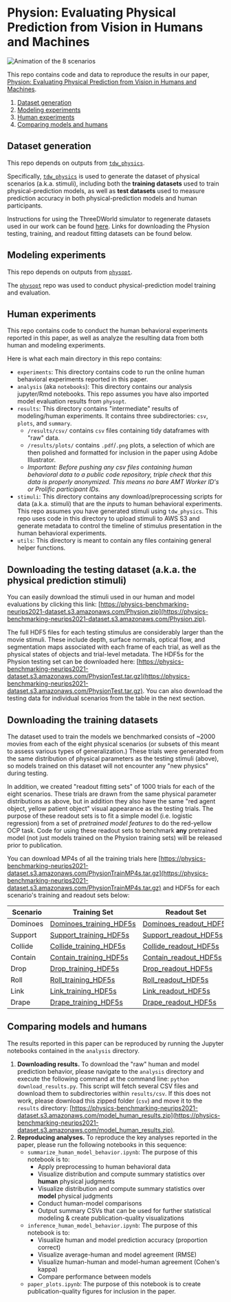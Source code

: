 # Physion: Evaluating Physical Prediction from Vision in Humans and Machines

![Animation of the 8 scenarios](figures/scenario_animation.gif)

This repo contains code and data to reproduce the results in our paper, [Physion: Evaluating Physical Prediction from Vision in Humans and Machines](https://arxiv.org/abs/2106.08261).

1. [Dataset generation](#dataset-generation)
2. [Modeling experiments](#modeling-experiments)
3. [Human experiments](#human-experiments)
4. [Comparing models and humans](#comparing-models-and-humans)

## Dataset generation

This repo depends on outputs from [`tdw_physics`](https://github.com/neuroailab/tdw_physics).

Specifically, [`tdw_physics`](https://github.com/neuroailab/tdw_physics) is used to generate the dataset of physical scenarios (a.k.a. stimuli), including both the **training datasets** used to train physical-prediction models, as well as **test datasets** used to measure prediction accuracy in both physical-prediction models and human participants.

Instructions for using the ThreeDWorld simulator to regenerate datasets used in our work can be found [here](https://github.com/cogtoolslab/physics-benchmarking-neurips2021/tree/master/stimuli). Links for downloading the Physion testing, training, and readout fitting datasets can be found below.

## Modeling experiments
This repo depends on outputs from [`physopt`](https://github.com/neuroailab/physopt-physics-benchmarking).

The [`physopt`](https://github.com/neuroailab/physopt-physics-benchmarking) repo was used to conduct physical-prediction model training and evaluation. 

## Human experiments

This repo contains code to conduct the human behavioral experiments reported in this paper, as well as analyze the resulting data from both human and modeling experiments. 

Here is what each main directory in this repo contains:
- `experiments`: This directory contains code to run the online human behavioral experiments reported in this paper. 
- `analysis` (aka `notebooks`): This directory contains our analysis jupyter/Rmd notebooks. This repo assumes you have also imported model evaluation results from `physopt`. 
- `results`: This directory contains "intermediate" results of modeling/human experiments. It contains three subdirectories: `csv`, `plots`, and `summary`. 
	- `/results/csv/` contains `csv` files containing tidy dataframes with "raw" data. 
	- `/results/plots/` contains `.pdf`/`.png` plots, a selection of which are then polished and formatted for inclusion in the paper using Adobe Illustrator. 
	- *Important: Before pushing any csv files containing human behavioral data to a public code repository, triple check that this data is properly anonymized. This means no bare AMT Worker ID's or Prolific participant IDs.*
- `stimuli`: This directory contains any download/preprocessing scripts for data (a.k.a. stimuli) that are the _inputs_ to human behavioral experiments. This repo assumes you have generated stimuli using `tdw_physics`. This repo uses code in this directory to upload stimuli to AWS S3 and generate metadata to control the timeline of stimulus presentation in the human behavioral experiments.
- `utils`: This directory is meant to contain any files containing general helper functions. 

## Downloading the testing dataset (a.k.a. the physical prediction stimuli)
You can easily download the stimuli used in our human and model evaluations by clicking this link: [https://physics-benchmarking-neurips2021-dataset.s3.amazonaws.com/Physion.zip](https://physics-benchmarking-neurips2021-dataset.s3.amazonaws.com/Physion.zip).

The full HDF5 files for each testing stimulus are considerably larger than the movie stimuli. These include depth, surface normals, optical flow, and segmentation maps associated with each frame of each trial, as well as the physical states of objects and trial-level metadata. The HDF5s for the Physion testing set can be downloaded here: [https://physics-benchmarking-neurips2021-dataset.s3.amazonaws.com/PhysionTest.tar.gz](https://physics-benchmarking-neurips2021-dataset.s3.amazonaws.com/PhysionTest.tar.gz). You can also download the testing data for individual scenarios from the table in the next section.

## Downloading the training datasets
The dataset used to train the models we benchmarked consists of ~2000 movies from each of the eight physical scenarios (or subsets of this meant to assess various types of generalization.) These trials were generated from the same distribution of physical parameters as the testing stimuli (above), so models trained on this dataset will not encounter any "new physics" during testing.

In addition, we created "readout fitting sets" of 1000 trials for each of the eight scenarios. These trials are drawn from the same physical parameter distributions as above, but in addition they also have the same "red agent object, yellow patient object" visual appearance as the testing trials. The purpose of these readout sets is to fit a simple model (i.e. logistic regression) from a set of _pretrained model features_ to do the red-yellow OCP task. Code for using these readout sets to benchmark **any** pretrained model (not just models trained on the Physion training sets) will be released prior to publication.

You can download MP4s of all the training trials here [https://physics-benchmarking-neurips2021-dataset.s3.amazonaws.com/PhysionTrainMP4s.tar.gz](https://physics-benchmarking-neurips2021-dataset.s3.amazonaws.com/PhysionTrainMP4s.tar.gz) and HDF5s for each scenario's training and readout sets below:

| Scenario | Training Set         | Readout Set       | Testing Set      |
| -------- | -------------------- | ----------------- | ---------------- |
| Dominoes | [Dominoes_training_HDF5s](https://physics-benchmarking-neurips2021-dataset.s3.amazonaws.com/Dominoes_training_HDF5s.tar.gz) | [Dominoes_readout_HDF5s](https://physics-benchmarking-neurips2021-dataset.s3.amazonaws.com/Dominoes_readout_HDF5s.tar.gz)         | [Dominoes_testing_HDF5s](https://physics-benchmarking-neurips2021-dataset.s3.amazonaws.com/Dominoes_testing_HDF5s.tar.gz) |
| Support | [Support_training_HDF5s](https://physics-benchmarking-neurips2021-dataset.s3.amazonaws.com/Support_training_HDF5s.tar.gz) | [Support_readout_HDF5s](https://physics-benchmarking-neurips2021-dataset.s3.amazonaws.com/Support_readout_HDF5s.tar.gz)         | [Support_testing_HDF5s](https://physics-benchmarking-neurips2021-dataset.s3.amazonaws.com/Support_testing_HDF5s.tar.gz) |
| Collide | [Collide_training_HDF5s](https://physics-benchmarking-neurips2021-dataset.s3.amazonaws.com/Collide_training_HDF5s.tar.gz) | [Collide_readout_HDF5s](https://physics-benchmarking-neurips2021-dataset.s3.amazonaws.com/Collide_readout_HDF5s.tar.gz)         | [Collide_testing_HDF5s](https://physics-benchmarking-neurips2021-dataset.s3.amazonaws.com/Collide_testing_HDF5s.tar.gz) |
| Contain | [Contain_training_HDF5s](https://physics-benchmarking-neurips2021-dataset.s3.amazonaws.com/Contain_training_HDF5s.tar.gz) | [Contain_readout_HDF5s](https://physics-benchmarking-neurips2021-dataset.s3.amazonaws.com/Contain_readout_HDF5s.tar.gz)         | [Contain_testing_HDF5s](https://physics-benchmarking-neurips2021-dataset.s3.amazonaws.com/Contain_testing_HDF5s.tar.gz) |
| Drop | [Drop_training_HDF5s](https://physics-benchmarking-neurips2021-dataset.s3.amazonaws.com/Drop_training_HDF5s.tar.gz) | [Drop_readout_HDF5s](https://physics-benchmarking-neurips2021-dataset.s3.amazonaws.com/Drop_readout_HDF5s.tar.gz)         | [Drop_testing_HDF5s](https://physics-benchmarking-neurips2021-dataset.s3.amazonaws.com/Drop_testing_HDF5s.tar.gz) |
| Roll | [Roll_training_HDF5s](https://physics-benchmarking-neurips2021-dataset.s3.amazonaws.com/Roll_training_HDF5s.tar.gz) | [Roll_readout_HDF5s](https://physics-benchmarking-neurips2021-dataset.s3.amazonaws.com/Rollreadout_HDF5s.tar.gz)         | [Roll_testing_HDF5s](https://physics-benchmarking-neurips2021-dataset.s3.amazonaws.com/Roll_testing_HDF5s.tar.gz) |
| Link | [Link_training_HDF5s](https://physics-benchmarking-neurips2021-dataset.s3.amazonaws.com/Link_training_HDF5s.tar.gz) | [Link_readout_HDF5s](https://physics-benchmarking-neurips2021-dataset.s3.amazonaws.com/Link_readout_HDF5s.tar.gz)         | [Link_testing_HDF5s](https://physics-benchmarking-neurips2021-dataset.s3.amazonaws.com/Link_testing_HDF5s.tar.gz) |
| Drape | [Drape_training_HDF5s](https://physics-benchmarking-neurips2021-dataset.s3.amazonaws.com/Drape_training_HDF5s.tar.gz) | [Drape_readout_HDF5s](https://physics-benchmarking-neurips2021-dataset.s3.amazonaws.com/Drape_readout_HDF5s.tar.gz)         | [Drape_testing_HDF5s](https://physics-benchmarking-neurips2021-dataset.s3.amazonaws.com/Drape_testing_HDF5s.tar.gz) |

## Comparing models and humans

The results reported in this paper can be reproduced by running the Jupyter notebooks contained in the `analysis` directory. 

1. **Downloading results.** To download the "raw" human and model prediction behavior, please navigate to the `analysis` directory and execute the following command at the command line: `python download_results.py`. This script will fetch several CSV files and download them to subdirectories within `results/csv`. If this does not work, please download this zipped folder (`csv`) and move it to the `results` directory: [https://physics-benchmarking-neurips2021-dataset.s3.amazonaws.com/model_human_results.zip](https://physics-benchmarking-neurips2021-dataset.s3.amazonaws.com/model_human_results.zip).
2. **Reproducing analyses.** To reproduce the key analyses reported in the paper, please run the following notebooks in this sequence:
	- `summarize_human_model_behavior.ipynb`: The purpose of this notebook is to:
		* Apply preprocessing to human behavioral data
		* Visualize distribution and compute summary statistics over **human** physical judgments
		* Visualize distribution and compute summary statistics over **model** physical judgments
		* Conduct human-model comparisons
		* Output summary CSVs that can be used for further statistical modeling & create publication-quality visualizations
	- `inference_human_model_behavior.ipynb`: The purpose of this notebook is to: 
		* Visualize human and model prediction accuracy (proportion correct)
		* Visualize average-human and model agreement (RMSE)
		* Visualize human-human and model-human agreement (Cohen's kappa)
		* Compare performance between models	
	- `paper_plots.ipynb`: The purpose of this notebook is to create publication-quality figures for inclusion in the paper.
